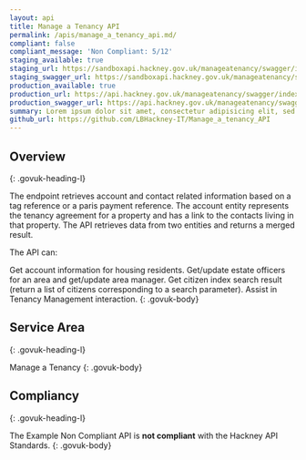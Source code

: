 ```yaml
---
layout: api
title: Manage a Tenancy API
permalink: /apis/manage_a_tenancy_api.md/
compliant: false
compliant_message: 'Non Compliant: 5/12'
staging_available: true
staging_url: https://sandboxapi.hackney.gov.uk/manageatenancy/swagger/index.html
staging_swagger_url: https://sandboxapi.hackney.gov.uk/manageatenancy/swagger/index.html
production_available: true
production_url: https://api.hackney.gov.uk/manageatenancy/swagger/index.html
production_swagger_url: https://api.hackney.gov.uk/manageatenancy/swagger/index.html
summary: Lorem ipsum dolor sit amet, consectetur adipisicing elit, sed do eiusmod tempor incididunt ut labore et dolore magna aliqua.
github_url: https://github.com/LBHackney-IT/Manage_a_tenancy_API
---
```


## Overview
{: .govuk-heading-l}

The endpoint retrieves account and contact related information based on a tag reference or a paris payment reference. The account entity represents the tenancy agreement for a property and has a link to the contacts living in that property. The API retrieves data from two entities and returns a merged result.

The API can:

 Get account information for housing residents.
 Get/update estate officers for an area and get/update area manager.
 Get citizen index search result (return a list of citizens corresponding to a search parameter).
 Assist in Tenancy Management interaction.
{: .govuk-body}

## Service Area
{: .govuk-heading-l}

Manage a Tenancy
{: .govuk-body}
## Compliancy
{: .govuk-heading-l}

The Example Non Compliant API is **not compliant** with the Hackney API Standards.
{: .govuk-body}
